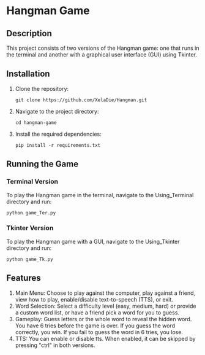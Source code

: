 # Hangman Game

## Description
This project consists of two versions of the Hangman game: one that runs in the terminal and another with a graphical user interface (GUI) using Tkinter.

## Installation
1. Clone the repository:
   ```
   git clone https://github.com/XelaDie/Hangman.git
   ```
2. Navigate to the project directory:
   ```
   cd hangman-game
   ```
3. Install the required dependencies:
   ```
   pip install -r requirements.txt
   ```

## Running the Game
### Terminal Version
To play the Hangman game in the terminal, navigate to the Using_Terminal directory and run:
   ```
   python game_Ter.py
   ```
### Tkinter Version
To play the Hangman game with a GUI, navigate to the Using_Tkinter directory and run:
   ```
   python game_Tk.py
   ```

## Features
1. Main Menu: Choose to play against the computer, play against a friend, view how to play, enable/disable text-to-speech (TTS), or exit.
2. Word Selection: Select a difficulty level (easy, medium, hard) or provide a custom word list, or have a friend pick a word for you to guess.
3. Gameplay: Guess letters or the whole word to reveal the hidden word. You have 6 tries before the game is over. If you guess the word correctly, you win. If you fail to guess the word in 6 tries, you lose.
4. TTS: You can enable or disable tts. When enabled, it can be skipped by pressing "ctrl" in both versions.
